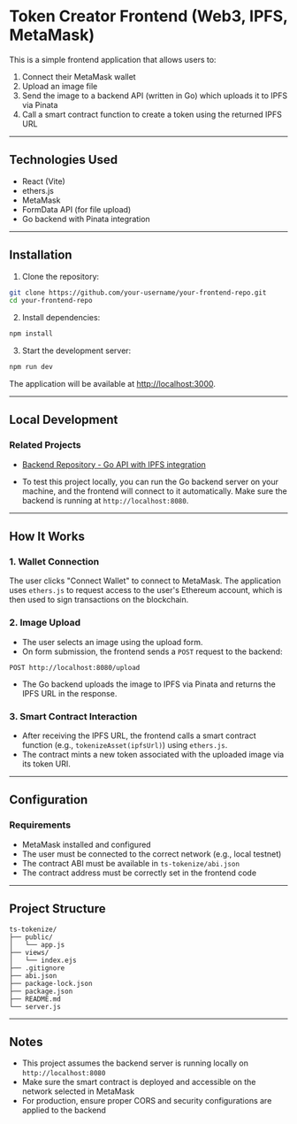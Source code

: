 # Token Creator Frontend (Web3, IPFS, MetaMask)

This is a simple frontend application that allows users to:

1. Connect their MetaMask wallet
2. Upload an image file
3. Send the image to a backend API (written in Go) which uploads it to IPFS via Pinata
4. Call a smart contract function to create a token using the returned IPFS URL
---

## Technologies Used

- React (Vite)
- ethers.js
- MetaMask
- FormData API (for file upload)
- Go backend with Pinata integration

---

## Installation

1. Clone the repository:

```bash
git clone https://github.com/your-username/your-frontend-repo.git
cd your-frontend-repo
```

2. Install dependencies:

```bash
npm install
```

3. Start the development server:

```bash
npm run dev
```

The application will be available at [http://localhost:3000](http://localhost:3000).

---

## Local Development


### Related Projects

- [Backend Repository - Go API with IPFS integration](https://github.com/nathlp/go-deployment)

- To test this project locally, you can run the Go backend server on your machine, and the frontend will connect to it automatically. Make sure the backend is running at `http://localhost:8080`.

---

## How It Works

### 1. Wallet Connection

The user clicks "Connect Wallet" to connect to MetaMask. The application uses `ethers.js` to request access to the user's Ethereum account, which is then used to sign transactions on the blockchain.

### 2. Image Upload

- The user selects an image using the upload form.
- On form submission, the frontend sends a `POST` request to the backend:

```
POST http://localhost:8080/upload
```

- The Go backend uploads the image to IPFS via Pinata and returns the IPFS URL in the response.

### 3. Smart Contract Interaction

- After receiving the IPFS URL, the frontend calls a smart contract function (e.g., `tokenizeAsset(ipfsUrl)`) using `ethers.js`.
- The contract mints a new token associated with the uploaded image via its token URI.

---

## Configuration

### Requirements

- MetaMask installed and configured
- The user must be connected to the correct network (e.g., local testnet)
- The contract ABI must be available in `ts-tokenize/abi.json`
- The contract address must be correctly set in the frontend code

---

## Project Structure

```
ts-tokenize/
├── public/
│   └── app.js
├── views/
│   └── index.ejs
├── .gitignore
├── abi.json
├── package-lock.json
├── package.json
├── README.md
└── server.js
```

---

## Notes

- This project assumes the backend server is running locally on `http://localhost:8080`
- Make sure the smart contract is deployed and accessible on the network selected in MetaMask
- For production, ensure proper CORS and security configurations are applied to the backend
